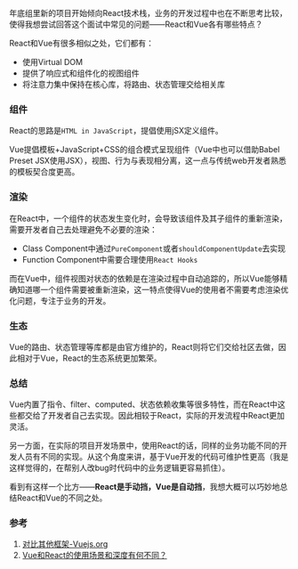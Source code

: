 年底组里新的项目开始倾向React技术栈，业务的开发过程中也在不断思考比较，使得我想尝试回答这个面试中常见的问题——React和Vue各有哪些特点？

React和Vue有很多相似之处，它们都有：
- 使用Virtual DOM
- 提供了响应式和组件化的视图组件
- 将注意力集中保持在核心库，将路由、状态管理交给相关库

### 组件
React的思路是`HTML in JavaScript`，提倡使用jSX定义组件。

Vue提倡模板+JavaScript+CSS的组合模式呈现组件（Vue中也可以借助Babel Preset JSX使用JSX），视图、行为与表现相分离，这一点与传统web开发者熟悉的模板契合度更高。

### 渲染
在React中，一个组件的状态发生变化时，会导致该组件及其子组件的重新渲染，需要开发者自己去处理避免不必要的渲染：
- Class Component中通过`PureComponent`或者`shouldComponentUpdate`去实现
- Function Component中需要合理使用`React Hooks`

而在Vue中，组件视图对状态的依赖是在渲染过程中自动追踪的，所以Vue能够精确知道哪一个组件需要被重新渲染，这一特点使得Vue的使用者不需要考虑渲染优化问题，专注于业务的开发。

### 生态
Vue的路由、状态管理等库都是由官方维护的，React则将它们交给社区去做，因此相对于Vue，React的生态系统更加繁荣。

### 总结
Vue内置了指令、filter、computed、状态依赖收集等很多特性，而在React中这些都交给了开发者自己去实现。因此相较于React，实际的开发流程中React更加灵活。

另一方面，在实际的项目开发场景中，使用React的话，同样的业务功能不同的开发人员有不同的实现。从这个角度来讲，基于Vue开发的代码可维护性更高（我是这样觉得的，在帮别人改bug时代码中的业务逻辑更容易抓住）。

看到有这样一个比方——**React是手动挡，Vue是自动挡**，我想大概可以巧妙地总结React和Vue的不同之处。

### 参考
1. [对比其他框架-Vuejs.org](https://cn.vuejs.org/v2/guide/comparison.html)
2. [Vue和React的使用场景和深度有何不同？](https://www.zhihu.com/question/31585377)
